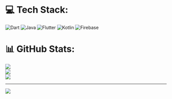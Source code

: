 
# 💻 Tech Stack:
![Dart](https://img.shields.io/badge/dart-%230175C2.svg?style=for-the-badge&logo=dart&logoColor=white) ![Java](https://img.shields.io/badge/java-%23ED8B00.svg?style=for-the-badge&logo=openjdk&logoColor=white) ![Flutter](https://img.shields.io/badge/Flutter-%2302569B.svg?style=for-the-badge&logo=Flutter&logoColor=white) ![Kotlin](https://img.shields.io/badge/kotlin-%237F52FF.svg?style=for-the-badge&logo=kotlin&logoColor=white) ![Firebase](https://img.shields.io/badge/firebase-a08021?style=for-the-badge&logo=firebase&logoColor=ffcd34)
# 📊 GitHub Stats:
![](https://github-readme-stats.vercel.app/api?username=AhplaXx&theme=dark&hide_border=false&include_all_commits=true&count_private=false)<br/>
![](https://github-readme-streak-stats.herokuapp.com/?user=AhplaXx&theme=dark&hide_border=false)<br/>
![](https://github-readme-stats.vercel.app/api/top-langs/?username=AhplaXx&theme=dark&hide_border=false&include_all_commits=true&count_private=false&layout=compact)

---
[![](https://visitcount.itsvg.in/api?id=AhplaXx&icon=0&color=0)](https://visitcount.itsvg.in)

<!-- Proudly created with GPRM ( https://gprm.itsvg.in ) -->
